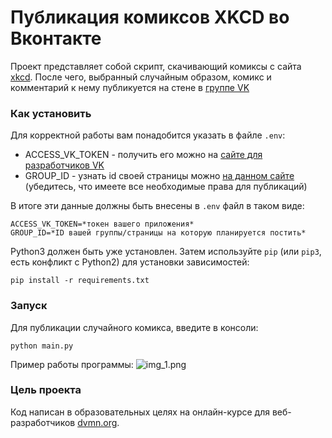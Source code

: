 # Публикация комиксов XKCD во Вконтакте

Проект представляет собой скрипт, скачивающий комиксы с сайта [xkcd](https://xkcd.com).
После чего, выбранный случайным образом, комикс и комментарий к нему публикуется на стене в [группе VK](http://vk.com)

### Как установить

Для корректной работы вам понадобится указать в файле ```.env```:

- ACCESS_VK_TOKEN - получить его можно на [сайте для разработчиков VK](https://dev.vk.com)
- GROUP_ID - узнать id своей страницы можно [на данном сайте](https://regvk.com/id/) (убедитесь, что имеете все необходимые права для публикаций)

В итоге эти данные должны быть внесены в ```.env``` файл в таком виде:
```
ACCESS_VK_TOKEN=*токен вашего приложения*
GROUP_ID=*ID вашей группы/страницы на которую планируется постить*
```

Python3 должен быть уже установлен. 
Затем используйте `pip` (или `pip3`, есть конфликт с Python2) для установки зависимостей:
```
pip install -r requirements.txt
```
### Запуск
Для публикации случайного комикса, введите в консоли:

```commandline
python main.py
```

 Пример работы программы:
![img_1.png](img_1.png)

### Цель проекта

Код написан в образовательных целях на онлайн-курсе для веб-разработчиков [dvmn.org](https://dvmn.org/).